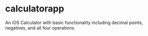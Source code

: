 # calculatorapp
An iOS Calculator with basic functionality including decimal points, negatives, and all four operations.
